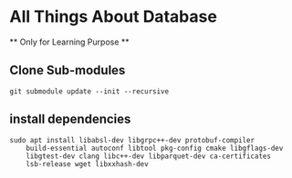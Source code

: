 # All Things About Database

** Only for Learning Purpose **

## Clone Sub-modules

```
git submodule update --init --recursive
```
## install dependencies

```
sudo apt install libabsl-dev libgrpc++-dev protobuf-compiler
    build-essential autoconf libtool pkg-config cmake libgflags-dev
    libgtest-dev clang libc++-dev libparquet-dev ca-certificates
    lsb-release wget libxxhash-dev
```
